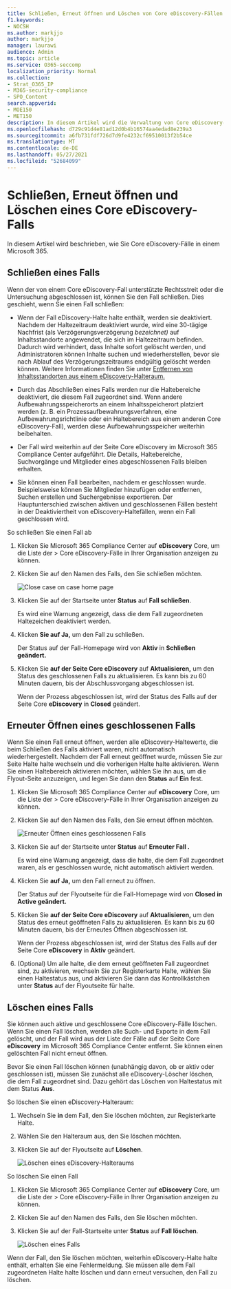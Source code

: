 ```yaml
---
title: Schließen, Erneut öffnen und Löschen von Core eDiscovery-Fällen
f1.keywords:
- NOCSH
ms.author: markjjo
author: markjjo
manager: laurawi
audience: Admin
ms.topic: article
ms.service: O365-seccomp
localization_priority: Normal
ms.collection:
- Strat_O365_IP
- M365-security-compliance
- SPO_Content
search.appverid:
- MOE150
- MET150
description: In diesem Artikel wird die Verwaltung von Core eDiscovery-Fällen beschrieben. Dies umfasst das Schließen eines Falls, das erneute Öffnen eines geschlossenen Falls und das Löschen eines Falls.
ms.openlocfilehash: d729c91d4e81ad12d0b4b16574aa4edad8e239a3
ms.sourcegitcommit: a6fb731fdf726d7d9fe4232cf69510013f2b54ce
ms.translationtype: MT
ms.contentlocale: de-DE
ms.lasthandoff: 05/27/2021
ms.locfileid: "52684099"
---
```

# <a name="close-reopen-and-delete-a-core-ediscovery-case"></a>Schließen, Erneut öffnen und Löschen eines Core eDiscovery-Falls

In diesem Artikel wird beschrieben, wie Sie Core eDiscovery-Fälle in einem Microsoft 365.

## <a name="close-a-case"></a>Schließen eines Falls

Wenn der von einem Core eDiscovery-Fall unterstützte Rechtsstreit oder die Untersuchung abgeschlossen ist, können Sie den Fall schließen. Dies geschieht, wenn Sie einen Fall schließen:
  
- Wenn der Fall eDiscovery-Halte halte enthält, werden sie deaktiviert. Nachdem der Haltezeitraum deaktiviert wurde, wird eine 30-tägige Nachfrist (als Verzögerungsverzögerung *bezeichnet)* auf Inhaltsstandorte angewendet, die sich im Haltezeitraum befinden. Dadurch wird verhindert, dass Inhalte sofort gelöscht werden, und Administratoren können Inhalte suchen und wiederherstellen, bevor sie nach Ablauf des Verzögerungszeitraums endgültig gelöscht werden können. Weitere Informationen finden Sie unter [Entfernen von Inhaltsstandorten aus einem eDiscovery-Halteraum.](create-ediscovery-holds.md#removing-content-locations-from-an-ediscovery-hold)

- Durch das Abschließen eines Falls werden nur die Haltebereiche deaktiviert, die diesem Fall zugeordnet sind. Wenn andere Aufbewahrungsspeicherorts an einem Inhaltsspeicherort platziert werden (z. B. ein Prozessaufbewahrungsverfahren, eine Aufbewahrungsrichtlinie oder ein Haltebereich aus einem anderen Core eDiscovery-Fall), werden diese Aufbewahrungsspeicher weiterhin beibehalten.

- Der Fall wird weiterhin auf der Seite Core eDiscovery im Microsoft 365 Compliance Center aufgeführt. Die Details, Haltebereiche, Suchvorgänge und Mitglieder eines abgeschlossenen Falls bleiben erhalten.

- Sie können einen Fall bearbeiten, nachdem er geschlossen wurde. Beispielsweise können Sie Mitglieder hinzufügen oder entfernen, Suchen erstellen und Suchergebnisse exportieren. Der Hauptunterschied zwischen aktiven und geschlossenen Fällen besteht in der Deaktiviertheit von eDiscovery-Haltefällen, wenn ein Fall geschlossen wird.

So schließen Sie einen Fall ab
  
1. Klicken Sie Microsoft 365 Compliance Center auf **eDiscovery** Core, um die Liste der  >   Core eDiscovery-Fälle in Ihrer Organisation anzeigen zu können.

2. Klicken Sie auf den Namen des Falls, den Sie schließen möchten.

   ![Close case on case home page](../media/eDiscoveryCaseHomePage.png)

3. Klicken Sie auf der Startseite unter **Status** auf **Fall schließen**.

    Es wird eine Warnung angezeigt, dass die dem Fall zugeordneten Haltezeichen deaktiviert werden.

4. Klicken **Sie auf Ja,** um den Fall zu schließen.

    Der Status auf der Fall-Homepage wird von **Aktiv** in **Schließen geändert.**

5. Klicken Sie **auf der Seite Core eDiscovery** auf **Aktualisieren,** um den Status des geschlossenen Falls zu aktualisieren. Es kann bis zu 60 Minuten dauern, bis der Abschlussvorgang abgeschlossen ist.

    Wenn der Prozess abgeschlossen ist, wird der Status des Falls auf der Seite Core **eDiscovery** in **Closed** geändert.

## <a name="reopen-a-closed-case"></a>Erneuter Öffnen eines geschlossenen Falls

Wenn Sie einen Fall erneut öffnen, werden alle eDiscovery-Haltewerte, die beim Schließen des Falls aktiviert waren, nicht automatisch wiederhergestellt. Nachdem der Fall erneut geöffnet wurde, müssen  Sie zur Seite Halte halte wechseln und die vorherigen Halte halte aktivieren. Wenn Sie einen Haltebereich aktivieren möchten, wählen Sie ihn aus, um die Flyout-Seite anzuzeigen, und legen Sie dann den **Status** auf **Ein** fest.
  
1. Klicken Sie Microsoft 365 Compliance Center auf **eDiscovery** Core, um die Liste der  >   Core eDiscovery-Fälle in Ihrer Organisation anzeigen zu können.

2. Klicken Sie auf den Namen des Falls, den Sie erneut öffnen möchten.

   ![Erneuter Öffnen eines geschlossenen Falls](../media/eDiscoveryCaseHomePageReopen.png)

3. Klicken Sie auf der Startseite unter **Status** auf **Erneuter Fall .**

    Es wird eine Warnung angezeigt, dass die halte, die dem Fall zugeordnet waren, als er geschlossen wurde, nicht automatisch aktiviert werden.

4. Klicken Sie **auf Ja,** um den Fall erneut zu öffnen.

    Der Status auf der Flyoutseite für die Fall-Homepage wird von **Closed in** **Active geändert.**

5. Klicken Sie **auf der Seite Core eDiscovery** auf **Aktualisieren,** um den Status des erneut geöffneten Falls zu aktualisieren. Es kann bis zu 60 Minuten dauern, bis der Erneutes Öffnen abgeschlossen ist. 

    Wenn der Prozess abgeschlossen ist, wird der Status des Falls auf der Seite Core **eDiscovery** in **Aktiv** geändert.

6. (Optional) Um alle halte, die dem erneut geöffneten Fall zugeordnet sind, zu aktivieren, wechseln Sie zur Registerkarte Halte, wählen Sie einen Haltestatus aus, und aktivieren Sie dann das Kontrollkästchen unter **Status** auf der Flyoutseite für halte. 
  
## <a name="delete-a-case"></a>Löschen eines Falls

Sie können auch aktive und geschlossene Core eDiscovery-Fälle löschen. Wenn Sie einen Fall löschen, werden alle Such- und Exporte in dem Fall gelöscht, und der Fall wird aus der Liste der Fälle auf der Seite Core **eDiscovery** im Microsoft 365 Compliance Center entfernt. Sie können einen gelöschten Fall nicht erneut öffnen.

Bevor Sie einen Fall löschen können (unabhängig davon, ob  er aktiv oder geschlossen ist), müssen Sie zunächst alle eDiscovery-Löscher löschen, die dem Fall zugeordnet sind. Dazu gehört das Löschen von Haltestatus mit dem Status **Aus**. 

So löschen Sie einen eDiscovery-Halteraum:

1. Wechseln Sie **in** dem Fall, den Sie löschen möchten, zur Registerkarte Halte.

2. Wählen Sie den Halteraum aus, den Sie löschen möchten.

3. Klicken Sie auf der Flyoutseite auf **Löschen**.

      ![Löschen eines eDiscovery-Halteraums](../media/DeleteeDiscoveryHold.png)

So löschen Sie einen Fall

1. Klicken Sie Microsoft 365 Compliance Center auf **eDiscovery** Core, um die Liste der  >   Core eDiscovery-Fälle in Ihrer Organisation anzeigen zu können.

2. Klicken Sie auf den Namen des Falls, den Sie löschen möchten.

3. Klicken Sie auf der Fall-Startseite unter **Status** auf **Fall löschen**.

      ![Löschen eines Falls](../media/eDiscoveryCaseHomePageDelete.png)

Wenn der Fall, den Sie löschen möchten, weiterhin eDiscovery-Halte halte enthält, erhalten Sie eine Fehlermeldung. Sie müssen alle dem Fall zugeordneten Halte halte löschen und dann erneut versuchen, den Fall zu löschen.
